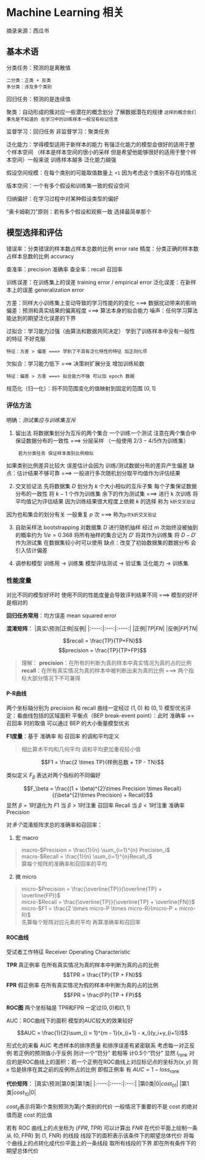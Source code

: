 # Machine Learning 相关

摘录来源：西瓜书

## 基本术语

分类任务：预测的是离散值

    二分类：正类 + 反类
    多分类：涉及多个类别
回归任务：预测的是连续值

聚类：自动形成的簇对应一些潜在的概念划分 了解数据潜在的规律 `这样的概念我们事先是不知道的 在学习中的训练样本一般没有标记信息`

监督学习：回归任务
非监督学习：聚类任务

泛化能力：学得模型适用于新样本的能力 有强泛化能力的模型会很好的适用于整个样本空间 （样本是样本空间的很小的采样 但是希望他能够很好的适用于整个样本空间）一般来说 训练样本越多 泛化能力越强

假设空间规模：在每个类别的可能取值数量上 `+1` 因为考虑这个类别不存在的情况

版本空间：一个有多个假设和训练集一致的假设空间

归纳偏好：在学习过程中对某种假设类型的偏好

“奥卡姆剃刀”原则：若有多个假设和观察一致 选择最简单那个

## 模型选择和评估

错误率：分类错误的样本数占样本总数的比例 error rate
精度：分类正确的样本数占样本总数的比例 accuracy

查准率：precision 准确率
查全率：recall 召回率

训练误差：在训练集上的误差 training error / empirical error
泛化误差：在新样本上的误差 generalization error

方差：同样大小训练集上变动导致的学习性能的的变化 ===> 数据扰动带来的影响
偏差：预测和真实结果的偏离程度 ===> 算法本身的拟合能力
噪声：任何学习算法能达到的期望泛化误差的下界

过拟合：学习能力过强（由算法和数据共同决定） 学到了训练样本中没有一般性的特征 不好克服

    特征：方差 > 偏差 ===> 学到了不具有泛化特性的特征 加正则化项
欠拟合：学习能力低下 ===> 决策树扩展分支 增加训练轮数

    特征：偏差 > 方差 ===> 拟合能力不强 可以加 epoch 数据
规范化（归一化）：将不同范围变化的值映射到固定的范围 $[0, 1]$
### 评估方法

明确：*测试集应与训练集互斥*

1. 留出法
将数据集划分为互斥的两个集合 一个训练一个测试
注意在两个集合中保证数据分布的一致性 ===> 分层采样 （一般使用 $2/3 - 4/5$作为训练集）

        若为分类任务 保证样本类别比例相似

如果类别比例差异比较大 误差估计会因为 训练/测试数据分布的差异产生偏差
缺点：估计结果不够可靠 ===> 一般进行多次随机划分取平均值作为评估结果

2. 交叉验证法
先将数据集 $D$ 划分为 $k$ 个大小相似的互斥子集 每个子集保证数据分布的一致性
将 $k-1$ 个作为训练集 余下的作为测试集 ===> 进行 k 次训练 将平均值记为评估结果
因为训练结果很大程度上依赖 $k$ 的选择 称为 `k折交叉验证`

因为也和集合的划分有关 一般重复 $p$ 次 ===> 称为`p次k折交叉验证`

3. 自助采样法 bootstrapping
对数据集 $D$ 进行随机抽样 经过 $m$ 次始终没被抽到的概率约为 $1/e = 0.368$
将所有抽样的集合记为 $D'$ 将其作为训练集 将 $D-D'$ 作为测试集
在数据集较小时可以使用
缺点：改变了初始数据集的数据分布 会引入估计偏差

4. 调参和模型
训练用 -> 训练集
模型评估测试 -> 验证集
泛化能力 -> 训练集

### 性能度量

对比不同的模型好坏时 使用不同的性能度量会导致评判结果不同 ===> 模型的好坏是相对的

**回归任务常用**：均方误差 mean squared error

**混淆矩阵**：
|真实\\预测|正例|反例|
|:----:|:---:|:----:|
|正例|$TP$|$FN$|
|反例|$FP$|$TN$|

$$recall = \frac{TP}{TP+FN}$$
$$precision = \frac{TP}{TP+FP}$$

>理解：
>**precision**：在所有的判断为真的样本中真实情况为真的占的比例
>**recall**：在所有真实情况为真的样本中被判断出来为真的比例
>===> 两个指标大部分情况下不可兼得

#### P-R曲线

两个坐标轴分别为 precision 和 recall 曲线一定经过 $(1, 0)$ 和 $(0, 1)$
模型优劣评定：看曲线包括的区域面积
平衡点（BEP break-event point）：此时 准确率 == 召回率 时的取值 可以通过 BEP 的大小衡量模型优劣

**F1度量**：基于 准确率 和 召回率 的调和平均定义
> 相比算术平均和几何平均 调和平均更加重视较小值

$$F1 = \frac{2 \times TP}{样例总数 + TP - TN}$$

类似定义 $F_\beta$ 表达对两个指标的不同偏好

$$F_\beta = \frac{(1 + \beta)^{2}\times Precision \times Recall}{(\beta^{2}\times Precision) + Recall}$$
显然 $\beta = 1$时退化为 $F1$
当 $\beta > 1$时注重 召回率 Recall
当 $\beta < 1$时注重 准确率 Precision

对*多个*混淆矩阵求总的准确率和召回率：

1. 宏 macro

> macro-$Precision = \frac{1}{n} \sum_{i=1}^{n} Precision_i$ <br>
> macro-$Recall = \frac{1}{n} \sum_{i=1}^{n}Recall_i$ <br>
> 算每个矩阵的准确率和召回率的平均

2. 微 micro
> micro-$Precision = \frac{\overline{TP}}{\overline{TP} + \overline{FP}}$ <br>
> micro-$Recall = \frac{\overline{TP}}{\overline{TP} + \overline{FN}}$ <br>
> micro-$F1 = \frac{2 \times micro-P \times micro-R}{micro-P + micro-R}$ <br>
> 先算每个矩阵对应元素的平均 再算准确率和召回率

#### ROC曲线

受试者工作特征 Receiver Operating Characteristic

**TPR** 真正例率 在所有真实情况为真的样本中判断为真的占的比例
$$TPR = \frac{TP}{TP + FN}$$
**FPR** 假正例率 在所有真实情况为假的样本中判断为真的占的比例
$$FPR = \frac{FP}{TP + FP}$$

**ROC图** 两个坐标轴是 TPR和FPR 一定过$(0, 0)$和$(1, 1)$

AUC：ROC曲线下的面积 模型的AUC较大的效果较好

$$AUC = \frac{1}{2}\sum_{i = 1}^{m - 1}(x_{i+1} - x_i)(y_i+y_{i+1})$$

形式化的来看 AUC 考虑样本的排序质量 和排序误差有紧密联系
考虑每一对正反例 若正例的预测值小于反例 则计一个“罚分” 若相等 计0.5个“罚分”
显然 $l_{rank}$ 对应的是ROC曲线上的面积：若一个正例在ROC曲线上对应标记点的坐标为$(x, y)$ 则 x 恰是排序在其之前的反例所占的比例 即假正例率 有 $AUC = 1 - loss_{rank}$

**代价矩阵**：
|真实\\预测|第0类|第1类|
|:----:|:----:|:---:|
|第0类|$0$|$cost_{01}$|
|第1类|$cost_{10}$|$0$|

$cost_{ij}$表示将第i个类别预测为第j个类别的代价 一般情况下重要的不是 cost 的绝对值而是 cost 的比值

若有 ROC 曲线上的点坐标为 $(FPR, TPR)$ 可以计算出 $FNR$ 在代价平面上绘制一条从 (0, FPR) 到 (1, FNR) 的线段 线段下的面积表示该条件下的期望总体代价 将每个曲线上的点转化成代价平面上的一条线段 取所有线段的下界 即在所有条件下的期望总体代价